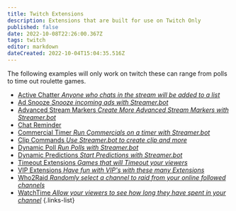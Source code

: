 ```yaml
---
title: Twitch Extensions
description: Extensions that are built for use on Twitch Only
published: false
date: 2022-10-08T22:26:00.367Z
tags: twitch
editor: markdown
dateCreated: 2022-10-04T15:04:35.516Z
---
```


The following examples will only work on twitch these can range from polls to time out roulette games.

- [Active Chatter *Anyone who chats in the stream will be added to a list*](/extensions/active-chatter-list)
- [Ad Snooze *Snooze incoming ads with Streamer.bot*](/extensions/ad-snooze)
- [Advanced Stream Markers *Create More Advanced Stream Markers with Streamer.bot*](/extensions/advanced-stream-markers)
- [Chat Reminder](/extensions/chat-reminder)
- [Commercial Timer *Run Commercials on a timer with Streamer.bot*](/extensions/commercial-timer)
- [Clip Commands *Use Streamer.bot to create clip and more*](extensions/clip-commands)
- [Dynamic Poll *Run Polls with Streamer.bot*](/extensions/dynamic-poll)
- [Dynamic Predictions *Start Predictions with Streamer.bot*](/extensions/dynamic-predictions)
- [Timeout Extensions *Games that will Timeout your viewers*](/extensions/timeout-games)
- [VIP Extensions *Have fun with VIP's with these many Extensions* ](/extensions/vip-extensions)
- [Who2Raid *Randomly select a channel to raid from your online followed channels*](/extensions/who2raid-widget-raid-randomizer)
- [WatchTime *Allow your viewers to see how long they have spent in your channel*](/extensions/watchtime)
{.links-list}